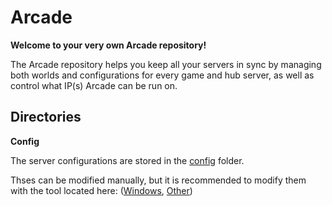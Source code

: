 # Arcade

**Welcome to your very own Arcade repository!**

The Arcade repository helps you keep all your servers in sync by managing both worlds and configurations for every game and hub server, as well as control what IP(s) Arcade can be run on.

Directories
---

**Config**

The server configurations are stored in the [config](/tree/gh-pages/config) folder.

Thses can be modified manually, but it is recommended to modify them with the tool located here: ([Windows]( http://quantum64.github.io/Arcade/ArcadeConfig.exe), [Other]( http://quantum64.github.io/Arcade/util/ArcadeConfig.jar))
